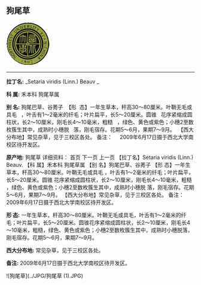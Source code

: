 ## 狗尾草

![西北大学校园网络植物志](../JPG/nwu.gif)

---

**拉丁名:**  _Setaria viridis (Linn.) Beauv _

**科 属:** 禾本科 狗尾草属

**别 名:** 狗尾巴草、谷莠子
 【形  态】一年生草本，秆高30～80厘米。叶鞘无毛或具毛
  ，叶舌有1～2毫米的纤毛；叶片扁平，长5～20厘米。圆锥
  花序紧缩成圆柱状，长2～10厘米，刚毛长4～10毫米，粗糙
  ，绿色、黄色或紫色；小穗2至数枚簇生其中，成熟时小穗脱
  落，刚毛宿存。花期5～6月，果期7～9月。
 【西大分布地】常见杂草，见于三校区各处。
备注：
    2009年6月17日摄于西北大学南校区待开发区。

**原产地:** 狗尾草
详细资料： 首页 下一页 上一页
【拉丁名】Setaria viridis (Linn.) Beauv.
 【科 属】禾本科 狗尾草属
【别 名】狗尾巴草、谷莠子
【形 态】一年生草本，秆高30～80厘米。叶鞘无毛或具毛
 ，叶舌有1～2毫米的纤毛；叶片扁平，长5～20厘米。圆锥
 花序紧缩成圆柱状，长2～10厘米，刚毛长4～10毫米，粗糙
 ，绿色、黄色或紫色；小穗2至数枚簇生其中，成熟时小穗脱
 落，刚毛宿存。花期5～6月，果期7～9月。
【西大分布地】常见杂草，见于三校区各处。
备注：
 2009年6月17日摄于西北大学南校区待开发区。

**形  态:** 一年生草本，秆高30～80厘米。叶鞘无毛或具毛，叶舌有1～2毫米的纤毛；叶片扁平，长5～20厘米。圆锥花序紧缩成圆柱状，长2～10厘米，刚毛长4～10毫米，粗糙，绿色、黄色或紫色；小穗2至数枚簇生其中，成熟时小穗脱落，刚毛宿存。花期5～6月，果期7～9月。

**西大分布地:** 常见杂草，见于三校区各处。

**备注:** 2009年6月17日摄于西北大学南校区待开发区。

![狗尾草](../JPG/狗尾草 (1).JPG) 

